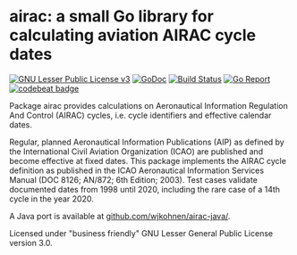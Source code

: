 # airac: a small Go library for calculating aviation AIRAC cycle dates

[![GNU Lesser Public License v3](https://www.gnu.org/graphics/lgplv3-88x31.png)](https://www.gnu.org/licenses/lgpl-3.0.html)
[![GoDoc](https://godoc.org/github.com/wjkohnen/airac?status.svg)](https://godoc.org/github.com/wjkohnen/airac)
[![Build Status](https://travis-ci.org/wjkohnen/airac.svg?branch=master)](https://travis-ci.org/wjkohnen/airac)
[![Go Report](https://goreportcard.com/badge/github.com/wjkohnen/airac)](https://goreportcard.com/report/github.com/wjkohnen/airac)
[![codebeat badge](https://codebeat.co/badges/84112bfa-9f47-4bb0-b741-c56441e9fdde)](https://codebeat.co/projects/github-com-wjkohnen-airac)

Package airac provides calculations on Aeronautical Information Regulation And
Control (AIRAC) cycles, i.e. cycle identifiers and effective calendar dates.

Regular, planned Aeronautical Information Publications (AIP) as defined by the
International Civil Aviation Organization (ICAO) are published and become
effective at fixed dates. This package implements the AIRAC cycle definition as
published in the ICAO Aeronautical Information Services Manual (DOC 8126;
AN/872; 6th Edition; 2003). Test cases validate documented dates from 1998 until
2020, including the rare case of a 14th cycle in the year 2020.

A Java port is available at [github.com/wjkohnen/airac-java/](https://github.com/wjkohnen/airac-java/).

Licensed under "business friendly" GNU Lesser General Public License version 3.0. 

